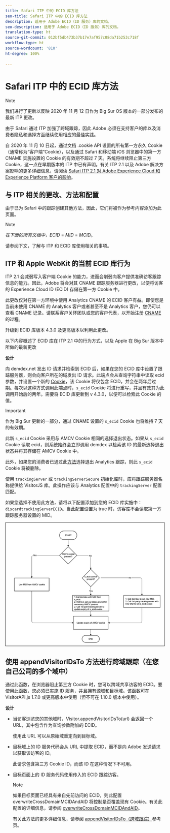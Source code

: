 ```yaml
---
title: Safari ITP 中的 ECID 库方法
seo-title: Safari ITP 中的 ECID 库方法
description: 适用于 Adobe ECID（ID 服务）库的文档。
seo-description: 适用于 Adobe ECID（ID 服务）库的文档。
translation-type: ht
source-git-commit: 012bf5db473b37b17e7af957c08da71b253c718f
workflow-type: ht
source-wordcount: '810'
ht-degree: 100%

---
```



# Safari ITP 中的 ECID 库方法

>[!NOTE]
>
>我们进行了更新以反映 2020 年 11 月 12 日作为 Big Sur OS 版本的一部分发布的最新 ITP 更改。

由于 Safari 通过 ITP 加强了跨域跟踪，因此 Adobe 必须在支持客户的库以及消费者隐私和选择方面继续使用相应的最佳实践。

自 2020 年 11 月 10 日起，通过文档 .cookie API 设置的所有第一方永久 Cookie（通常称为“客户端”Cookie），以及通过 Safari 和移动端 iOS 浏览器中的第一方 CNAME 实施设置的 Cookie 的有效期不超过 7 天。系统将继续阻止第三方 Cookie，这一点在早期版本的 ITP 中已有声明。有关 ITP 2.1 以及 Adobe 解决方案影响的更多详细信息，请阅读 [Safari ITP 2.1 对 Adobe Experience Cloud 和 Experience Platform 客户的影响](https://medium.com/adobetech/safari-itp-2-1-impact-on-adobe-experience-cloud-customers-9439cecb55ac)。

## 与 ITP 相关的更改、方法和配置

由于已为 Safari 中的跟踪创建其他方法，因此，它们将被作为参考内容添加为此页面。

>[!NOTE]
>
>*在下面的所有文档中，ECID* = *MID* = *MCID*。

请参阅下文，了解与 ITP 和 ECID 库使用相关的事项。

## ITP 和 Apple WebKit 的当前 ECID 库行为

ITP 2.1 会减弱写入客户端 Cookie 的能力，进而会削弱向客户提供准确访客跟踪信息的能力。因此，Adobe 将会对其 CNAME 跟踪服务器进行更改，以便将访客的 Experience Cloud ID (ECID) 存储在第一方 Cookie 中。

此更改仅对在第一方环境中使用 Analytics CNAME 的 ECID 客户有益。即使您是当前未使用 CNAME 的 Analytics 客户或者甚至不是 Analytics 客户，您仍可以查看 CNAME 记录。请联系客户关怀团队或您的客户代表，以开始注册 [CNAME](https://docs.adobe.com/content/help/zh-Hans/core-services/interface/ec-cookies/cookies-first-party.html) 的过程。

升级到 ECID 库版本 4.3.0 及更高版本以利用此更改。

以下内容概述了 ECID 库在 ITP 2.1 中的行为方式，以及 Apple 在 Big Sur 版本中所做的最新更改

**设计**

向 demdex.net 发出 ID 请求并检索到 ECID 后，如果在您的 ECID 库中设置了跟踪服务器，则会向客户所在的域发出 ID 请求。此端点会从查询字符串中读取 ecid 参数，并设置一个新的 [Cookie](/help/introduction/cookies.md)，该 Cookie 将仅包含 ECID，并会在两年后过期。每次以这种方式调用此端点时，`s_ecid` Cookie 将进行重写，并且有效其为此调用开始后的两年。需要将 ECID 库更新到 v 4.3.0，以便可以检索此 Cookie 的值。

>[!IMPORTANT]
>
>作为 Big Sur 更新的一部分，通过 CNAME 设置的 `s_ecid` Cookie 也将维持 7 天的有效期。

此新 `s_ecid` Cookie 采用与 AMCV Cookie 相同的选择退出状态。如果从 `s_ecid` Cookie 读取 ecid，则系统始终会立即调用 demdex 以检索该 ID 的最新选择退出状态并将其存储在 AMCV Cookie 中。

此外，如果您的消费者已通过此[方法](https://docs.adobe.com/content/help/zh-Hans/analytics/implementation/js/opt-out.html)选择退出 Analytics 跟踪，则此 `s_ecid` Cookie 将被删除。

使用 `trackingServer` 或 `trackingServerSecure` 初始化库时，应将跟踪服务器名称提供给 VisitorJS 库。此操作应该与 Analytics 配置中的 `trackingServer` 配置匹配。

如果您选择不使用此方法，请将以下配置添加到您的 ECID 库实施中：`discardtrackingServerECID`。当此配置设置为 true 时，访客库不会读取第一方跟踪服务器设置的 MID。

![](assets/itp-proposal-v1.png)

## 使用 appendVisitorIDsTo 方法进行跨域跟踪（在您自己公司的多个域中）

通过此函数，在浏览器阻止第三方 Cookie 时，您可以跨域共享访客的 ECID。要使用此函数，您必须已实施 ID 服务，并且拥有源域和目标域。该函数可在 VisitorAPI.js 1.7.0 或更高版本中使用（但不可在 1.10.0 版本中使用）。

**设计**

* 当访客浏览您的其他域时，Visitor.appendVisitorIDsTo(url) 会返回一个 URL，其中包含作为查询参数附加的 ECID。

   使用此 URL 可以从原始域重定向到目标域。

* 目标域上的 ID 服务代码会从 URL 中提取 ECID，而不是向 Adobe 发送请求以获取该访客的 ID。

   此请求包含第三方 Cookie ID，而该 ID 在这种情况下不可用。

* 目标页面上的 ID 服务代码使用传入的 ECID 跟踪访客。

   >[!NOTE]
   >如果目标页面已经具有来自先前访问的 ECID，则此配置 overwriteCrossDomainMCIDAndAID 将控制是否覆盖现有 Cookie。有关此配置的详细信息，请参阅 [overwriteCrossDomainMCIDAndAID](/help/library/function-vars/overwrite-visitor-id.md)。
   >
   >有关此方法的更多详细信息，请参阅 [appendVisitorIDsTo（跨域跟踪）](/help/library/get-set/appendvisitorid.md)参考页。
